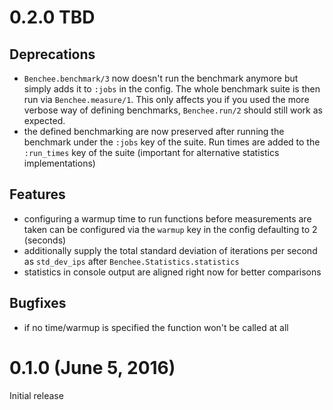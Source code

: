 # 0.2.0 TBD

## Deprecations

* `Benchee.benchmark/3` now doesn't run the benchmark anymore but simply adds it to `:jobs` in the config. The whole benchmark suite is then run via `Benchee.measure/1`. This only affects you if you used the more verbose way of defining benchmarks, `Benchee.run/2` should still work as expected.
* the defined benchmarking are now preserved after running the benchmark under the `:jobs` key of the suite. Run times are added to the `:run_times` key of the suite (important for alternative statistics implementations)

## Features

* configuring a warmup time to run functions before measurements are taken can be configured via the `warmup` key in the config defaulting to 2 (seconds)
* additionally supply the total standard deviation of iterations per second as `std_dev_ips` after `Benchee.Statistics.statistics`
* statistics in console output are aligned right now for better comparisons

## Bugfixes

* if no time/warmup is specified the function won't be called at all

# 0.1.0 (June 5, 2016)

Initial release
